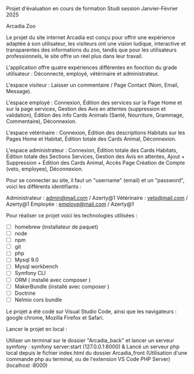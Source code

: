 Projet d'évaluation en cours de formation Studi session Janvier-Février 2025

Arcadia Zoo

Le projet du site internet Arcadia est conçu pour offrir une expérience adaptée à son utilisateur, les visiteurs ont une vision ludique, interactive et transparentes des informations du zoo, tandis que pour les utilisateurs professionnels, le site offre un réel plus dans leur travail.

L'application offre quatre expériences différentes en fonction du grade utilisateur : Déconnecté, employé, vétérinaire et administrateur.

L'espace visiteur : 
    Laisser un commentaire / Page Contact (Nom, Email, Message).

L'espace employé :
    Connexion, Édition des services sur la Page Home et sur la page services, Gestion des Avis en attentes (suppression et validation), Édition des info Cards Animals (Santé, Nourriture, Grammage, Commentaire),  Déconnexion.

L'espace vétérinaire :
    Connexion, Édition des descriptions Habitats sur les Pages Home et Habitat, Édition totale des Cards Animal, Déconnexion.

L'espace administrateur :
    Connexion, Édition totale des Cards Habitats, Édition totale des Sections Services, Gestion des Avis en attentes, Ajout + Suppression + Édition des Cards Animal, Accès Page Création de Compte (veto, employee), Déconnexion.

Pour se connecter au site, il faut un "username" (email) et un "password", voici les différents identifiants :

Administrateur : admin@mail.com  /  Azerty@1
Vétérinaire : veto@mail.com  /  Azerty@1
Employée : employe@mail.com  /  Azerty@1

Pour réaliser ce projet voici les technologies utilisées :

- [ ] homebrew (installateur de paquet)
- [ ] node
- [ ] npm
- [ ] git
- [ ] php
- [ ] Mysql 9.0
- [ ] Mysql workbench
- [ ] Symfony CLI
- [ ] ORM ( installé avec composer )
- [ ] MakerBundle (installé avec composer )
- [ ] Doctrine
- [ ] Nelmio cors bundle

Le projet a été codé sur Visual Studio Code, ainsi que les navigateurs : google chrome, Mozilla Firefox et Safari.

Lancer le projet en local :

Utiliser un terminal sur le dossier "Arcadia_back" et lancer un serveur symfony : symfony server:start 
(127.0.0.1:8000)
&
Lancé un serveur php local depuis le fichier index.html du dossier Arcadia_front
(Utilisation d'une commande php au terminal, ou de l'extension VS Code PHP Server)
(localhost :8000)

